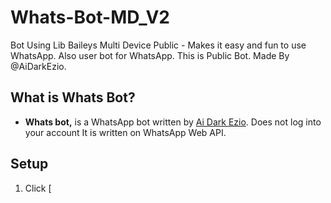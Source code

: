 # Whats-Bot-MD_V2

  Bot Using Lib Baileys Multi Device Public - Makes it easy and fun to use WhatsApp. Also user bot for WhatsApp. This is Public Bot. Made By @AiDarkEzio.

## What is Whats Bot?

- **Whats bot,** is a WhatsApp bot written by [Ai Dark Ezio](https://github.com/AiDarkEzio). Does not log into your account It is written on WhatsApp Web API.

## Setup

1. Click [
